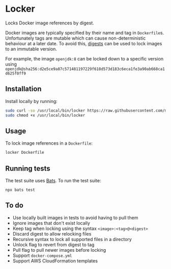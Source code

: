 # Locker

Locks Docker image references by digest.

Docker images are typically specified by their name and tag in `Dockerfile`s. Unfortunately tags are mutable which can cause non-deterministic behaviour at a later date. To avoid this, [digests](https://docs.docker.com/engine/reference/commandline/pull/#pull-an-image-by-digest-immutable-identifier) can be used to lock images to an immutable version.

For example, the image `openjdk:8` can be locked down to a specific version using
`openjdk@sha256:d2e5ce9a87c571481197229f618d573d183c6eca1fe3a90ab668ca1d625f0ff9`

## Installation

Install locally by running:

```bash
sudo curl -so /usr/local/bin/locker https://raw.githubusercontent.com/markhobson/locker/master/locker
sudo chmod +x /usr/local/bin/locker
```

## Usage

To lock image references in a `Dockerfile`:

```bash
locker Dockerfile
```

## Running tests

The test suite uses [Bats](https://github.com/bats-core/bats-core). To run the test suite:

```
npx bats test
```

## To do

* Use locally built images in tests to avoid having to pull them
* Ignore images that don't exist locally
* Keep tag when locking using the syntax `<image>:<tag>@<digest>`
* Discard digest to allow relocking files
* Recursive syntax to lock all supported files in a directory
* Unlock flag to revert from digest to tag
* Pull flag to pull newer images before locking
* Support `docker-compose.yml`
* Support AWS CloudFormation templates
